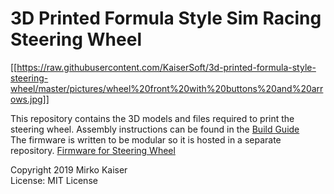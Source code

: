 # 3D Printed Formula Style Sim Racing Steering Wheel
[[https://raw.githubusercontent.com/KaiserSoft/3d-printed-formula-style-steering-wheel/master/pictures/wheel%20front%20with%20buttons%20and%20arrows.jpg]]

This repository contains the 3D models and files required to print the steering wheel. Assembly instructions can be found in the [Build Guide](https://github.com/KaiserSoft/3d-printed-formula-style-steering-wheel/wiki)     
The firmware is written to be modular so it is hosted in a separate repository.  [Firmware for Steering Wheel](https://github.com/KaiserSoft/simwheel-firmware-arduino-pro-micro)

Copyright 2019 Mirko Kaiser     
License: MIT License


